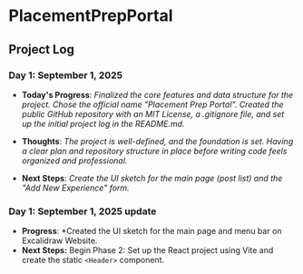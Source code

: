 # PlacementPrepPortal



## Project Log

### Day 1: September 1, 2025
* **Today's Progress**: *Finalized the core features and data structure for the project. Chose the official name "Placement Prep Portal". Created the public GitHub repository with an MIT License, a .gitignore file, and set up the initial project log in the README.md.*

* **Thoughts**: *The project is well-defined, and the foundation is set. Having a clear plan and repository structure in place before writing code feels organized and professional.*

* **Next Steps**: *Create the UI sketch for the main page (post list) and the "Add New Experience" form.*

### Day 1: September 1, 2025 update
* **Progress**: *Created the UI sketch for the main page and menu bar on Excalidraw Website.
* **Next Steps:** Begin Phase 2: Set up the React project using Vite and create the static `<Header>` component.

